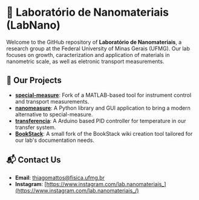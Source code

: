 # 🧪 Laboratório de Nanomateriais (LabNano)

Welcome to the GitHub repository of **Laboratório de Nanomateriais**, a research group at the Federal University of Minas Gerais (UFMG). Our lab focuses on growth, caracterization and application of materials in nanometric scale, as well as eletronic transport measurements.

## 📁 Our Projects

* **[special-measure](https://github.com/labnano/special-measure)**: Fork of a MATLAB-based tool for instrument control and transport measurements.
* **[nanomeasure](https://github.com/labnano/nanomeasure)**: A Python library and GUI application to bring a modern alternative to special-measure.
* **[transferencia](https://github.com/labnano/transferencia)**: A Arduino based PID controller for temperature in our transfer system.
* **[BookStack](https://github.com/labnano/BookStack)**: A small fork of the BookStack wiki creation tool tailored for our lab's documentation needs.


## 📬 Contact Us

* **Email**: [thiagomattos@fisica.ufmg.br](mailto:thiagomattos@fisica.ufmg.br)
* **Instagram**: [https://www.instagram.com/lab.nanomateriais_](https://www.instagram.com/lab.nanomateriais_/)
